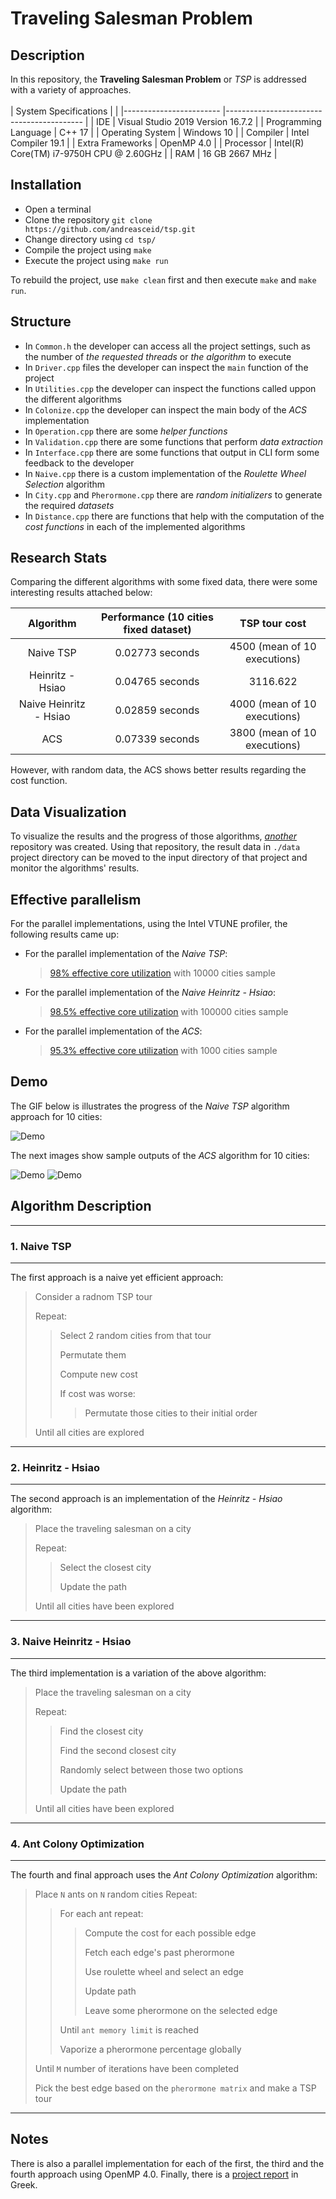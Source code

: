 # Traveling Salesman Problem

## Description

In this repository, the **Traveling Salesman Problem** or *TSP* is addressed with a variety of approaches. 
<br/>
<br/>
| System Specifications 	|                                          	|
|------------------------	|------------------------------------------	|
|                    IDE 	| Visual Studio 2019 Version 16.7.2        	|
|   Programming Language 	| C++ 17                                   	|
|       Operating System 	| Windows 10                               	|
|               Compiler 	| Intel Compiler 19.1                      	|
|       Extra Frameworks 	| OpenMP 4.0                               	|
|              Processor 	| Intel(R) Core(TM) i7-9750H CPU @ 2.60GHz 	|
|                    RAM 	| 16 GB 2667 MHz                           	|

## Installation

* Open a terminal
* Clone the repository `git clone https://github.com/andreasceid/tsp.git`
* Change directory using `cd tsp/`
* Compile the project using `make`
* Execute the project using `make run`

To rebuild the project, use `make clean` first and then execute `make` and `make run`.

## Structure

* In `Common.h` the developer can access all the project settings, such as the number of *the requested threads* or *the algorithm* to execute
* In `Driver.cpp` files the developer can inspect the `main` function of the project
* In `Utilities.cpp` the developer can inspect the functions called uppon the different algorithms
* In `Colonize.cpp` the developer can inspect the main body of the *ACS* implementation
* In `Operation.cpp` there are some *helper functions*
* In `Validation.cpp` there are some functions that perform *data extraction*
* In `Interface.cpp` there are some functions that output in CLI form some feedback to the developer
* In `Naive.cpp` there is a custom implementation of the *Roulette Wheel Selection* algorithm
* In `City.cpp` and `Pherormone.cpp` there are *random initializers* to generate the required *datasets*
* In `Distance.cpp` there are functions that help with the computation of the *cost functions* in each of the implemented algorithms

## Research Stats

Comparing the different algorithms with some fixed data, there were some interesting results attached below:

|        Algorithm       	| Performance (10 cities fixed dataset) 	|         TSP tour cost        	|
|:----------------------:	|:-------------------------------------:	|:----------------------------:	|
|        Naive TSP       	|            0.02773 seconds            	| 4500 (mean of 10 executions) 	|
|    Heinritz - Hsiao    	|            0.04765 seconds            	|           3116.622           	|
| Naive Heinritz - Hsiao 	|            0.02859 seconds            	| 4000 (mean of 10 executions) 	|
|           ACS          	|            0.07339 seconds            	| 3800 (mean of 10 executions) 	|

However, with random data, the ACS shows better results regarding the cost function.

## Data Visualization

To visualize the results and the progress of those algorithms, *[another](https://github.com/andreasceid/csv2networkx)* repository was created. Using that repository, the result data in `./data` project directory can be moved to the input directory of that project and monitor the algorithms' results. 

## Effective parallelism

For the parallel implementations, using the Intel VTUNE profiler, the following results came up:

* For the parallel implementation of the *Naive TSP*: 
    > [98% effective core utilization](naive_tsp_vtune.PNG) with 10000 cities sample
* For the parallel implementation of the *Naive Heinritz - Hsiao*:
    > [98.5% effective core utilization](naive_hein_hs_vtune.PNG) with 100000 cities sample
* For the parallel implementation of the *ACS*:
    > [95.3% effective core utilization](acs_vtune.PNG) with 1000 cities sample

## Demo

The GIF below is illustrates the progress of the *Naive TSP* algorithm approach for 10 cities:

![Demo](tsp.gif)

The next images show sample outputs of the *ACS* algorithm for 10 cities:

![Demo](acs_1.png)
![Demo](acs_2.png)

## Algorithm Description

---
### 1. Naive TSP
---

The first approach is a naive yet efficient approach: 

> Consider a radnom TSP tour
>
> Repeat:
>> Select 2 random cities from that tour
>>
>> Permutate them
>>
>> Compute new cost
>>
>> If cost was worse:
>>
>>> Permutate those cities to their initial order
>
> Until all cities are explored 

---
### 2. Heinritz - Hsiao
---
The second approach is an implementation of the *Heinritz - Hsiao* algorithm:

> Place the traveling salesman on a city
>
> Repeat:
>> Select the closest city
>>
>> Update the path
>>
> Until all cities have been explored

---
### 3. Naive Heinritz - Hsiao
---
The third implementation is a variation of the above algorithm:

> Place the traveling salesman on a city
>
> Repeat:
>> Find the closest city
>>
>> Find the second closest city
>>
>> Randomly select between those two options
>>
>> Update the path
>>
> Until all cities have been explored

---
### 4. Ant Colony Optimization
---
The fourth and final approach uses the *Ant Colony Optimization* algorithm:

> Place `N` ants on `N` random cities
> Repeat:
>> For each ant repeat:
>>
>>> Compute the cost for each possible edge
>>>
>>> Fetch each edge's past pherormone
>>>
>>> Use roulette wheel and select an edge
>>>
>>> Update path
>>>
>>> Leave some pherormone on the selected edge
>>>
>> Until `ant memory limit` is reached
>>
>> Vaporize a pherormone percentage globally
>>
> Until `M` number of iterations have been completed
>
> Pick the best edge based on the `pherormone matrix` and make a TSP tour

---

## Notes

There is also a parallel implementation for each of the first, the third and the fourth approach using OpenMP 4.0. Finally, there is a [project report](parallel-programming-lab-3.pdf) in Greek.
